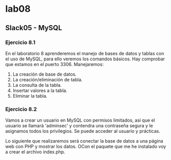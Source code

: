 # lab08

## Slack05 - MySQL

### Ejercicio 8.1 
En el laboratorio 8 aprenderemos el manejo de bases de datos 
y tablas con el uso de MySQL, para ello veremos los comandos 
básicos. Hay comprobar que estamos en el puerto 3306.
Manejaremos:

1. La creación de base de datos.
2. La creación/eliminación de tabla.
3. La consulta de la tabla.
4. Insertar valores a la tabla.
5. Eliminar la tabla.

### Ejercicio 8.2
Vamos a crear un usuario en MySQL con permisos limitados, así 
que el usuario se llamará 'adminsec' y contendra una 
contraseña segura y le asignamos todos los privilegios.
Se puede acceder al usuario y prácticas.

Lo siguiente que realizaremos será conectar la base de datos 
a una página web con PHP y mostrar los datos. OCon el paquete 
que me he instalado voy a crear el archivo index.php.
